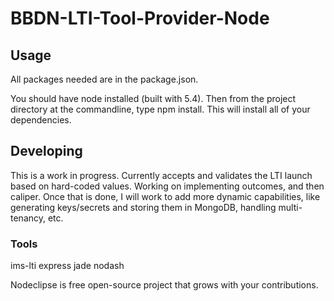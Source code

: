 

# BBDN-LTI-Tool-Provider-Node



## Usage
All packages needed are in the package.json. 

You should have node installed (built with 5.4). Then from the project directory at the commandline, type npm install. This will install all of your dependencies.


## Developing
This is a work in progress. Currently accepts and validates the LTI launch based on hard-coded values. Working on implementing outcomes, and then caliper. Once that is done, I will work to add more dynamic capabilities, like generating keys/secrets and storing them in MongoDB, handling multi-tenancy, etc. 


### Tools

ims-lti
express
jade
nodash

Nodeclipse is free open-source project that grows with your contributions.
